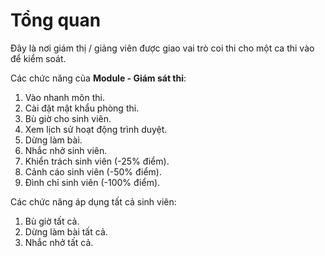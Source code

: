 # Tổng quan

Đây là nơi giám thị / giảng viên được giao vai trò coi thi cho một ca thi vào để kiểm soát.

Các chức năng của **Module - Giám sát thi**:

1. Vào nhanh môn thi.
1. Cài đặt mật khẩu phòng thi.
1. Bù giờ cho sinh viên.
1. Xem lịch sử hoạt động trình duyệt.
1. Dừng làm bài.
1. Nhắc nhở sinh viên.
1. Khiển trách sinh viên (-25% điểm).
1. Cảnh cáo sinh viên (-50% điểm).
1. Đình chỉ sinh viên (-100% điểm).

Các chức năng áp dụng tất cả sinh viên:

1. Bù giờ tất cả.
1. Dừng làm bài tất cả.
1. Nhắc nhở tất cả.
